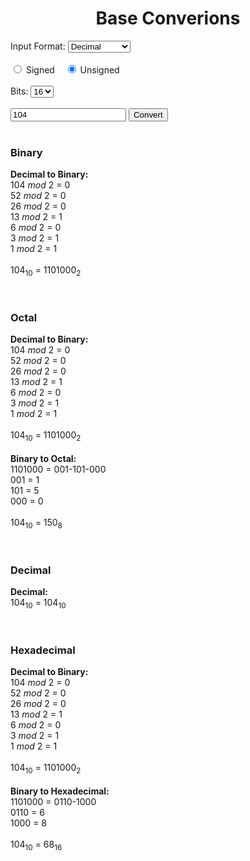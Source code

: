 <script>const page = "home"</script>
<script defer src="{{ site.baseurl }}/assets/javascript/baseConversion.js"></script>
<script defer src="{{ site.baseurl }}/assets/javascript/scripts-conversions.js"></script>
<h1><center><b>Base Converions</b></center></h1>
<div class="conversionArea divCenter">
	<div class="inputArea">
		<div class="input">
			Input Format: 
			<select class="dropDownInput" name = "fromBase" id="fromBase">
				<option value="2">Binary</option>
				<option value="8">Octal</option>
				<option value="10" selected="true">Decimal</option>
				<option value="16">Hexadecimal</option>
			</select>
		</div><br>
		<div class="input">
			<label>
				<input type="radio" name="signed" value="true" onclick="updateInputField()"> Signed
			</label>
			&nbsp;&nbsp;
			<label>
				<input type="radio" name="signed" value="false" onclick="updateInputField()" checked="checked"> Unsigned
			</label>
		</div><br>
		<div class="input hidden" id="numBits">
			Bits: 
			<select class="dropDownInput" name="totalBits" id="totalBits">
				<option value="8">8</option>
				<option value="12">12</option>
				<option value="16" selected="true">16</option>
				<option value="24">24</option>
				<option value="32">32</option>
			</select>
		</div><br>
		<div class="input">
			<input class="manualInput" type="number" id="input_baseConversion" data-value="101" data-signed="false" data-bits="false" data-base="10" value="104" placeholder="Input number" required>
			<button id="btn_baseConversion" class="btn_convert" onclick="convertSubmit()">Convert</button><br>
		</div>
		<div class="error hidden" id="error"></div>
	</div><br>
	<div class="conversionContainer" id="binaryContainer">
		<h3><b>Binary</b></h3>
		<div class="output divCenter">
			<p class="conversion" id="bin">
				<b>Decimal to Binary:</b><br>
				104 <i>mod</i> 2 = 0<br>
				52 <i>mod</i> 2 = 0<br>
				26 <i>mod</i> 2 = 0<br>
				13 <i>mod</i> 2 = 1<br>
				6 <i>mod</i> 2 = 0<br>
				3 <i>mod</i> 2 = 1<br>
				1 <i>mod</i> 2 = 1<br>
				<br>
				104<sub>10</sub> = 1101000<sub>2</sub>
			</p>
		</div>
		<br>
	</div>
	<div class="conversionContainer" id="octalContainer">
		<h3><b>Octal</b></h3>
		<div class="output divCenter">
			<p class="conversion" id="oct">
				<b>Decimal to Binary:</b><br>
				104 <i>mod</i> 2 = 0<br>
				52 <i>mod</i> 2 = 0<br>
				26 <i>mod</i> 2 = 0<br>
				13 <i>mod</i> 2 = 1<br>
				6 <i>mod</i> 2 = 0<br>
				3 <i>mod</i> 2 = 1<br>
				1 <i>mod</i> 2 = 1<br>
				<br>
				104<sub>10</sub> = 1101000<sub>2</sub><br>
				<br>
				<b>Binary to Octal:</b><br>
				1101000 = 001-101-000<br>
				001 = 1<br>
				101 = 5<br>
				000 = 0<br>
				<br>
				104<sub>10</sub> = 150<sub>8</sub>
			</p>
		</div>
		<br>
	</div>
	<div class="conversionContainer hidden" id="decimalContainer">
		<h3><b>Decimal</b></h3>
		<div class="output divCenter">
			<p class="conversion" id="dec">
				<b>Decimal:</b><br>
				104<sub>10</sub> = 104<sub>10</sub>
			</p>
		</div>
		<br>
	</div>
	<div class="conversionContainer" id="hexadecimalContainer">
		<h3><b>Hexadecimal</b></h3>
		<div class="output divCenter">
			<p class="conversion" id="hex">
				<b>Decimal to Binary:</b><br>
				104 <i>mod</i> 2 = 0<br>
				52 <i>mod</i> 2 = 0<br>
				26 <i>mod</i> 2 = 0<br>
				13 <i>mod</i> 2 = 1<br>
				6 <i>mod</i> 2 = 0<br>
				3 <i>mod</i> 2 = 1<br>
				1 <i>mod</i> 2 = 1<br>
				<br>
				104<sub>10</sub> = 1101000<sub>2</sub><br>
				<br>
				<b>Binary to Hexadecimal:</b><br>
				1101000 = 0110-1000<br>
				0110 = 6<br>
				1000 = 8<br>
				<br>
				104<sub>10</sub> = 68<sub>16</sub>
			</p>
		</div>
		<br>
	</div>
</div>



